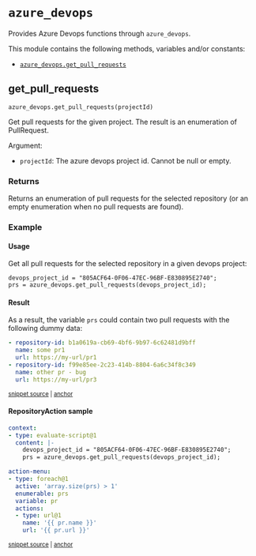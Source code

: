 # `azure_devops`

Provides Azure Devops functions through `azure_devops`.

This module contains the following methods, variables and/or constants:

- [`azure_devops.get_pull_requests`](#get_pull_requests)

## get_pull_requests

`azure_devops.get_pull_requests(projectId)`

Get pull requests for the given project. The result is an enumeration of PullRequest.

Argument:

- `projectId`: The azure devops project id. Cannot be null or empty.

### Returns

Returns an enumeration of pull requests for the selected repository (or an empty enumeration when no pull requests are found).

### Example
      
#### Usage

Get all pull requests for the selected repository in a given devops project:


```
devops_project_id = "805ACF64-0F06-47EC-96BF-E830895E2740";
prs = azure_devops.get_pull_requests(devops_project_id);
```

#### Result

As a result, the variable `prs` could contain two pull requests with the following dummy data:

<!-- snippet: azure_devops.get_pull_requests -->
<a id='snippet-azure_devops.get_pull_requests'></a>
```yaml
- repository-id: b1a0619a-cb69-4bf6-9b97-6c62481d9bff
  name: some pr1
  url: https://my-url/pr1
- repository-id: f99e85ee-2c23-414b-8804-6a6c34f8c349
  name: other pr - bug
  url: https://my-url/pr3
```
<sup><a href='/tests/RepoM.Plugin.AzureDevOps.Tests/ActionMenu/Context/AzureDevopsVariablesTests.GetPullRequests_Documentation.verified.yaml#L1-L11' title='Snippet source file'>snippet source</a> | <a href='#snippet-azure_devops.get_pull_requests' title='Start of snippet'>anchor</a></sup>
<!-- endSnippet -->

#### RepositoryAction sample

<!-- snippet: azure-devops-get-pull-requests@actionmenu01 -->
<a id='snippet-azure-devops-get-pull-requests@actionmenu01'></a>
```yaml
context:
- type: evaluate-script@1
  content: |-
    devops_project_id = "805ACF64-0F06-47EC-96BF-E830895E2740";
    prs = azure_devops.get_pull_requests(devops_project_id);

action-menu:
- type: foreach@1
  active: 'array.size(prs) > 1'
  enumerable: prs
  variable: pr
  actions:
  - type: url@1
    name: '{{ pr.name }}'
    url: '{{ pr.url }}'
```
<sup><a href='/tests/RepoM.Plugin.AzureDevOps.Tests/ActionMenu/IntegrationTests/AzureDevopsContextTests.Context_GetPullRequests_Documentation.testfile.yaml#L1-L19' title='Snippet source file'>snippet source</a> | <a href='#snippet-azure-devops-get-pull-requests@actionmenu01' title='Start of snippet'>anchor</a></sup>
<!-- endSnippet -->

